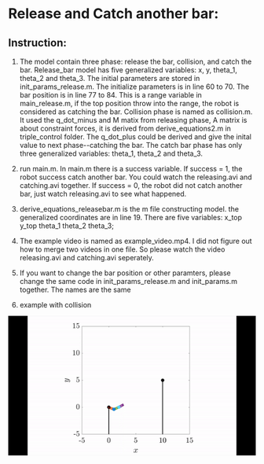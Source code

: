 # Release and Catch another bar:
## Instruction:
1. The model contain three phase: release the bar, collision, and catch the bar. Release_bar model has five generalized variables: x, y, theta_1, theta_2 and theta_3. The initial parameters are stored in init_params_release.m. The initialize parameters is in line 60 to 70. The bar position is in line 77 to 84. This is a range variable in main_release.m, if the top position throw into the range, the robot is considered as catching the bar. Collision phase is named as collision.m. It used the q_dot_minus and M matix from releasing phase, A matrix is about constraint forces, it is derived from derive_equations2.m in triple_control folder. The q_dot_plus could be derived and give the inital value to next phase--catching the bar. The catch bar phase has only three generalized variables: theta_1, theta_2 and theta_3. 

2. run main.m. In main.m there is a success variable. If success = 1, the robot success catch another bar. You could watch the releasing.avi and catching.avi together. If success = 0, the robot did not catch another bar, just watch releasing.avi to see what happened.

 
3. derive_equations_releasebar.m is the m file constructing model. the generalized coordinates are in line 19. There are five variables: x_top y_top theta_1 theta_2 theta_3;

4. The example video is named as example_video.mp4. I did not figure out how to merge two videos in one file. So please watch the video releasing.avi and catching.avi seperately.

5. If you want to change the bar position or other paramters, please change the same code in init_params_release.m and init_params.m together. The names are the same

6. example with collision

![](example.gif)


